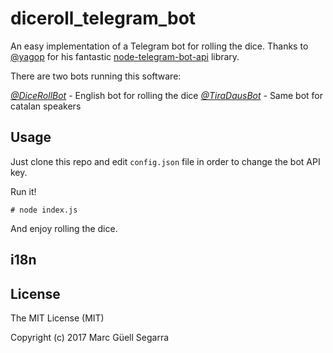 # diceroll_telegram_bot
An easy implementation of a Telegram bot for rolling the dice. Thanks to [@yagop](https://github.com/yagop) for his fantastic [node-telegram-bot-api](https://github.com/yagop/node-telegram-bot-api) library.

There are two bots running this software:

*[@DiceRollBot](telegram.me/RollDiceBot)* - English bot for rolling the dice
*[@TiraDausBot](telegram.me/TiraDausBot)* - Same bot for catalan speakers

## Usage

Just clone this repo and edit `config.json` file in order to change the bot API key.

Run it!

```
# node index.js
```

And enjoy rolling the dice.

## i18n

## License 

The MIT License (MIT)

Copyright (c) 2017 Marc Güell Segarra

